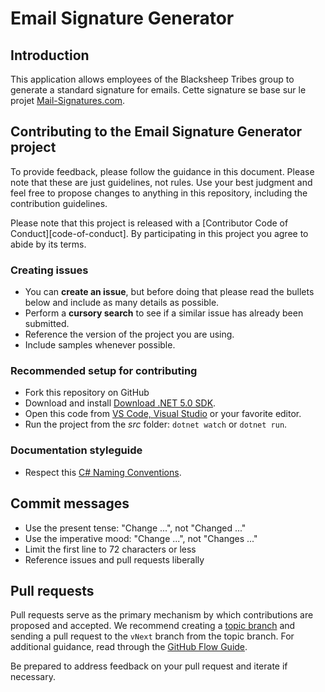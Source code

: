 # Email Signature Generator

## Introduction

This application allows employees of the Blacksheep Tribes group to generate a standard signature for emails.
Cette signature se base sur le projet [Mail-Signatures.com](https://www.mail-signatures.com/signature-generator/#/user-data).

## Contributing to the Email Signature Generator project

To provide feedback, please follow the guidance in this document. 
Please note that these are just guidelines, not rules. 
Use your best judgment and feel free to propose changes to anything in this repository, 
including the contribution guidelines.

Please note that this project is released with a [Contributor Code of Conduct][code-of-conduct]. 
By participating in this project you agree to abide by its terms.

### Creating issues
- You can **create an issue**, but before doing that please read the bullets below and include as many details as possible.
- Perform a **cursory search** to see if a similar issue has already been submitted.
- Reference the version of the project you are using.
- Include samples whenever possible.

### Recommended setup for contributing
- Fork this repository on GitHub
- Download and install [Download .NET 5.0 SDK](https://dotnet.microsoft.com/download/dotnet/5.0).
- Open this code from [VS Code, Visual Studio](https://visualstudio.microsoft.com/) or your favorite editor.
- Run the project from the _src_ folder: `dotnet watch` or `dotnet run`.

### Documentation styleguide
- Respect this [C# Naming Conventions](https://dvoituron.com/naming-conventions/).

## Commit messages
- Use the present tense: "Change ...", not "Changed ..."
- Use the imperative mood: "Change ...", not "Changes ..."
- Limit the first line to 72 characters or less
- Reference issues and pull requests liberally

## Pull requests
Pull requests serve as the primary mechanism by which contributions are proposed and accepted. 
We recommend creating a [topic branch](https://www.git-scm.com/book/en/v2/Git-Branching-Branching-Workflows#Topic-Branches) 
and sending a pull request to the `vNext` branch from the topic branch. 
For additional guidance, read through the [GitHub Flow Guide](https://guides.github.com/introduction/flow).

Be prepared to address feedback on your pull request and iterate if necessary.